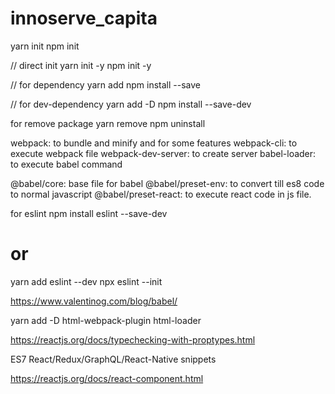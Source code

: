 # innoserve_capita

yarn init
npm init

// direct init
yarn init -y
npm init -y

// for dependency
yarn add <package-name>
npm install --save <package-name>

// for dev-dependency
yarn add -D <package-name>
npm install --save-dev <package-name>

for remove package
yarn remove <package-name>
npm uninstall <package-name>

webpack: to bundle and minify and for some features
webpack-cli: to execute webpack file
webpack-dev-server: to create server
babel-loader: to execute babel command

@babel/core: base file for babel
@babel/preset-env: to convert till es8 code to normal javascript
@babel/preset-react: to execute react code in js file.

for eslint
npm install eslint --save-dev

# or

yarn add eslint --dev
npx eslint --init

https://www.valentinog.com/blog/babel/

yarn add -D html-webpack-plugin html-loader

https://reactjs.org/docs/typechecking-with-proptypes.html

ES7 React/Redux/GraphQL/React-Native snippets

https://reactjs.org/docs/react-component.html

